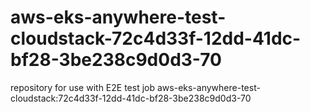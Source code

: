 # aws-eks-anywhere-test-cloudstack-72c4d33f-12dd-41dc-bf28-3be238c9d0d3-70
repository for use with E2E test job aws-eks-anywhere-test-cloudstack:72c4d33f-12dd-41dc-bf28-3be238c9d0d3-70

